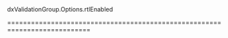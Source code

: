 <!--id-->dxValidationGroup.Options.rtlEnabled<!--/id-->
<!--merge--><!--/merge-->
<!--hidden--><!--/hidden-->
===========================================================================
